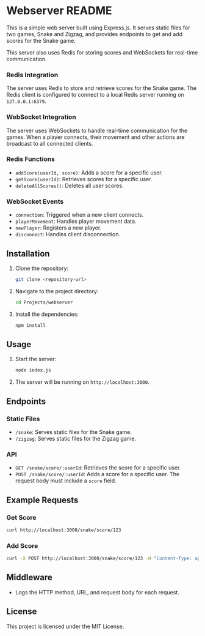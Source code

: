 # Webserver README

This is a simple web server built using Express.js. It serves static files for two games, Snake and Zigzag, and provides endpoints to get and add scores for the Snake game.

This server also uses Redis for storing scores and WebSockets for real-time communication.

### Redis Integration

The server uses Redis to store and retrieve scores for the Snake game. The Redis client is configured to connect to a local Redis server running on `127.0.0.1:6379`.

### WebSocket Integration

The server uses WebSockets to handle real-time communication for the games. When a player connects, their movement and other actions are broadcast to all connected clients.

### Redis Functions

- `addScore(userId, score)`: Adds a score for a specific user.
- `getScore(userId)`: Retrieves scores for a specific user.
- `deleteAllScores()`: Deletes all user scores.

### WebSocket Events

- `connection`: Triggered when a new client connects.
- `playerMovement`: Handles player movement data.
- `newPlayer`: Registers a new player.
- `disconnect`: Handles client disconnection.

## Installation

1. Clone the repository:
    ```sh
    git clone <repository-url>
    ```
2. Navigate to the project directory:
    ```sh
    cd Projects/webserver
    ```
3. Install the dependencies:
    ```sh
    npm install
    ```

## Usage

1. Start the server:
    ```sh
    node index.js
    ```
2. The server will be running on `http://localhost:3000`.

## Endpoints

### Static Files

- `/snake`: Serves static files for the Snake game.
- `/zigzag`: Serves static files for the Zigzag game.

### API

- `GET /snake/score/:userId`: Retrieves the score for a specific user.
- `POST /snake/score/:userId`: Adds a score for a specific user. The request body must include a `score` field.

## Example Requests

### Get Score

```sh
curl http://localhost:3000/snake/score/123
```

### Add Score

```sh
curl -X POST http://localhost:3000/snake/score/123 -H "Content-Type: application/json" -d '{"score": 100}'
```

## Middleware

- Logs the HTTP method, URL, and request body for each request.

## License

This project is licensed under the MIT License.